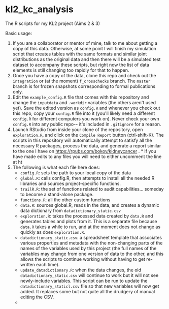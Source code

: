 # kl2_kc_analysis
The R scripts for my KL2 project (Aims 2 &amp; 3)

Basic usage:

1. If you are a collaborator or mentor of mine, talk to me about getting a copy
   of this data. Otherwise, at some point I will finish my simulation script 
   that creates tables with the same formats and similar joint distributions
   as the original data and then there will be a simulated test dataset to 
   accompany these scripts, but right now the list of data elements is still 
   changing too rapidly for that to happen.
2. Once you have a copy of the data, clone this repo and check out the 
   `integration` or (at the moment) `f_crosschecks` branch. The `master` 
   branch is for frozen snapshots corresponding to formal publications only.
3. Edit the `example_config.R` file that comes with this repository and 
   change the `inputdata` and `.workdir` variables (the others aren't used yet).
   Save the edited version as `config.R` and whenever you check out this repo,
   copy your `config.R` file into it (you'll likely need a different 
   `config.R` for different computers you work on). Never check your own 
   `config.R` into any public repo-- it's included in `.gitignore` for a reason.
4. Launch RStudio from inside your clone of the repository, open `exploration.R`,
   and click on the `Compile Report` button (ctrl-shift-K). The scripts in this
   repository will automatically attempt to satisfy all the necessary R packages,
   process the data, and generate a report similar to the one I have on 
   https://rpubs.com/bokov/kidneycancer . 
       * If you have made edits to any files
   you will need to either uncomment the line at ht
5. The following is what each file here does:
     * `config.R`: sets the path to your local copy of the data
     * `global.R`: calls config.R, then attempts to install all the needed R 
     libraries and sources project-specific functions.
     * `trailR.R`: the set of functions related to audit capabilities... someday to
     become a stand-alone package.
     * `functions.R`: all the other custom functions
     * `data.R`: sources global.R, reads in the data, and creates a dynamic 
     data dictionary from `datadictionary_static.csv`
     * `exploration.R`: takes the processed data created by `data.R` and generates
     tables and plots from it. This is a separate file because `data.R` takes a
     while to run, and at the moment does not change as quickly as does 
     `exploration.R`.
   * `datadictionary_static.csv`: a spreadsheet template that associates various
     properties and metadata with the non-changing parts of the names of the 
     variables used by this project (the full names of the variables may change
     from one version of data to the other, and this allows the scripts to 
     continue working without having to get re-written each time).
   * `update_datadictionary.R`: when the data changes, the old
     `datadictionary_static.csv` will continue to work but it will not see 
     newly-include variables. This script can be run to update the
     `datadictionary_staticl.csv` file so that new variables will now get added.
     It replaces some but not quite all the drudgery of manual editing the CSV.
   * 